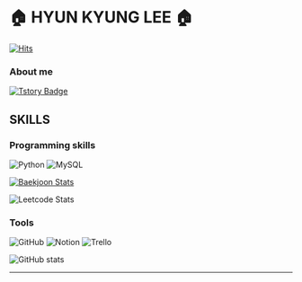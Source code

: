 # 🏠 HYUN KYUNG LEE 🏠
[![Hits](https://hits.seeyoufarm.com/api/count/incr/badge.svg?url=https://github.com/hkle2&count_bg=%236D6EDF&title_bg=%23555555&icon=github.svg&icon_color=%23E7E7E7&title=hits&edge_flat=false)](https://hits.seeyoufarm.com)

### About me

[![Tstory Badge](https://img.shields.io/badge/Tistory-000000?style=flat-square&logo=Tistory&logoColor=white&link=mailto:https://hkl22.tistory.com/)](https://hkl22.tistory.com/)

## **SKILLS**
### Programming skills
<img alt="Python" src="https://img.shields.io/badge/Python-3776AB.svg?&style=flat-square&logo=Python&logoColor=white"/> <img alt="MySQL" src="https://img.shields.io/badge/MySQL-4479A1.svg?&style=flat-square&logo=MySQL&logoColor=white"/>

[![Baekjoon Stats](http://mazassumnida.wtf/api/v2/generate_badge?boj=sandy0908)](https://solved.ac/sandy0908)  

![Leetcode Stats](https://leetcard.jacoblin.cool/hkl22?theme=light)

### Tools
<img alt="GitHub" src="https://img.shields.io/badge/GitHub-181717.svg?&style=flat-square&logo=GitHub&logoColor=white"/> <img alt="Notion" src="https://img.shields.io/badge/Notion-000000.svg?&style=flat-square&logo=Notion&logoColor=white"/> <img alt="Trello" src="https://img.shields.io/badge/Trello-0052CC.svg?&style=flat-square&logo=Trello&logoColor=white"/>

![GitHub stats](https://github-readme-stats.vercel.app/api?username=hkle2&show_icons=true&theme=tokyonight)

---
